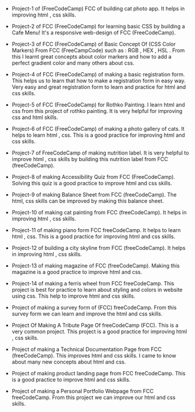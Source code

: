 - Project-1 of (FreeCodeCamp) FCC of building cat photo app. It helps in improving html , css skills.

- Project-2 of FCC (FreeCodeCamp) for learning basic CSS by building a Cafe Menu! It's a responsive web-design of FCC (FreeCodeCamp).

- Project-3 of FCC (FreeCodeCamp) of Basic Concept Of (CSS Color Markers) From FCC (FreeCampCode) such as : RGB , HEX , HSL . From this I learnt great concepts about color markers and how to add a perfect gradient color and many others about css.

- Project-4 of FCC (FreeCodeCamp) of making a basic registration form. This helps us to learn that how to make a registration form in easy way. Very easy and great registration form to learn and practice for html and css skills.

- Project-5 of FCC (FreeCodeCamp) for Rothko Painting. I learn html and css from this project of rothko painting. It is very helpful for improving css and html skills.

- Project-6 of FCC (FreeCodeCamp) of making a photo gallery of cats. It helps to learn html , css. This is a good practice for improving html and css skills.

- Project-7 of FreeCodeCamp of making nutrition label. It is very helpful to improve html , css skills by building this nutrition label from FCC (freeCodeCamp).

- Project-8 of making Accessibility Quiz from FCC (FreeCodeCamp). Solving this quiz is a good practice to improve html and css skills.

- Project-9 of making Balance Sheet from FCC (freeCodeCamp). The html, css skills can be improved by making this balance sheet.

- Project-10 of making cat painting from FCC (freeCodeCamp). It helps in improving html , css skills.

- Project-11 of making piano form FCC freeCodeCamp. It helps to learn html , css. This is a good practice for improving html and css skills.

- Project-12 of building a city skyline from FCC (freeCodeCamp). It helps in improving html , css skills.

- Project-13 of making magazine of FCC (freeCodeCamp). Making this magazine is a good practice to improve html and css.

- Project-14 of making a ferris wheel from FCC freeCodeCamp. This project is best for practice to learn about styling and colors in website using css. This help to improve html and css skills.

- Project of making a survey form of (FCC) freeCodeCamp. From this survey form we can learn and improve the html and css skills.

- Project Of Making A Tribute Page Of freeCodeCamp (FCC). This is a very common project. This project is a good practice for improving html , css skills.

- Project of making a Technical Documentation Page from FCC (freeCodeCamp). This improves html and css skills. I came to know about many new concepts about html and css.

- Project of making product landing page from FCC freeCodeCamp. This is a good practice to improve html and css skills.

- Project of making a Personal Portfolio Webpage from FCC freeCodeCamp. From this project we can improve our html and css skills.
